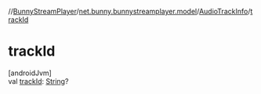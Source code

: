 //[BunnyStreamPlayer](../../../index.md)/[net.bunny.bunnystreamplayer.model](../index.md)/[AudioTrackInfo](index.md)/[trackId](track-id.md)

# trackId

[androidJvm]\
val [trackId](track-id.md): [String](https://kotlinlang.org/api/core/kotlin-stdlib/kotlin/-string/index.html)?